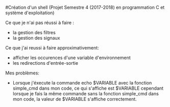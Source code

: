 #Création d'un shell
(Projet Semestre 4 (2017-2018) en programmation C et système d'exploitation)

Ce que je n'ai pas réussi à faire :
- la gestion des filtres
- la gestion des signaux

Ce que j'ai reussi à faire approximativement:
- afficher les occurences d'une variable d'environnement
- les redirections d'entrée-sortie

Mes problèmes:
- Lorsque j'éxecute la commande echo $VARIABLE avec la fonction simple_cmd dans mon code,
 ce qui s'affiche est $VARIABLE cependant lorsque je fais la même commande sans la fonction simple_cmd dans mon code,
 la valeur de $VARIABLE s'affiche correctement.


